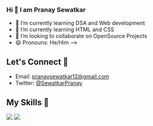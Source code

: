 ### Hi 👋 I am Pranay Sewatkar



- 🔭 I’m currently learning DSA and Web development
- 🌱 I’m currently learning HTML and CSS 
- 👯 I’m looking to collaborate on OpenSource Projects
- 😄 Pronouns: He/Him
-->
## Let's Connect 🤝
- Email: pranaysewatkar12@gmail.com
- Twitter: [@SewatkarPranay](https://twitter.com/PranaySewatkar)


## My Skills 💪
![](https://img.shields.io/badge/HTML5-E34F26?style=for-the-badge&logo=html5&logoColor=white)
![](https://img.shields.io/badge/CSS3-1572B6?style=for-the-badge&logo=css3&logoColor=white)







